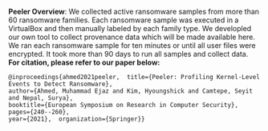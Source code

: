  **Peeler Overview**: We collected active ransomware samples from more than 60 ransomware families. Each ransomware sample was executed in a VirtualBox and then manually labeled by each family type. We developled our own tool to collect provenance data which will be made available here. We ran each ransomware sample for ten minutes or until all user files were encrypted. It took more than 90 days to run all samples and collect data.
	**For citation, please refer to our paper below:**
 	
	
	  
	@inproceedings{ahmed2021peeler,  title={Peeler: Profiling Kernel-Level Events to Detect Ransomware},  
	author={Ahmed, Muhammad Ejaz and Kim, Hyoungshick and Camtepe, Seyit and Nepal, Surya},  
	booktitle={European Symposium on Research in Computer Security},  
	pages={240--260},  
	year={2021},  organization={Springer}}

